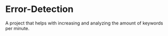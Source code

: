 # Error-Detection
A project that helps with increasing and analyzing the amount of keywords per minute.

